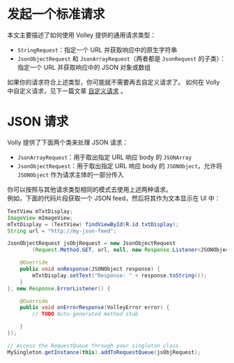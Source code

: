 # 发起一个标准请求
本文主要描述了如何使用 Volley 提供的通用请求类型：
* `StringRequest`：指定一个 URL 并获取响应中的原生字符串
* `JsonObjectRequest` 和 `JsonArrayRequest`（两者都是 `JsonRequest` 的子类）：指定一个 URL 并获取响应中的 JSON 对象或数组

如果你的请求符合上述类型，你可能就不需要再去自定义请求了。
如何在 Volly 中自定义请求，见下一篇文章 [自定义请求](https://github.com/zhuanghongji/volley-note/blob/master/guide/implementing-a-custom-request.md) 。

# JSON 请求
Volly 提供了下面两个类来处理 JSON 请求：
* `JsonArrayRequest`：用于取出指定 URL 响应 body 的 `JSONArray`
* `JsonObjectRequest`：用于取出指定 URL 响应 body 的 `JSONObject`，允许将 `JSONObject` 作为请求主体的一部分传入

你可以按照与其他请求类型相同的模式去使用上述两种请求。  
例如，下面的代码片段获取一个 JSON feed，然后将其作为文本显示在 UI 中：
```java
TextView mTxtDisplay;
ImageView mImageView;
mTxtDisplay = (TextView) findViewById(R.id.txtDisplay);
String url = "http://my-json-feed";

JsonObjectRequest jsObjRequest = new JsonObjectRequest
        (Request.Method.GET, url, null, new Response.Listener<JSONObject>() {

    @Override
    public void onResponse(JSONObject response) {
        mTxtDisplay.setText("Response: " + response.toString());
    }
}, new Response.ErrorListener() {

    @Override
    public void onErrorResponse(VolleyError error) {
        // TODO Auto-generated method stub

    }
});

// Access the RequestQueue through your singleton class.
MySingleton.getInstance(this).addToRequestQueue(jsObjRequest);
```
